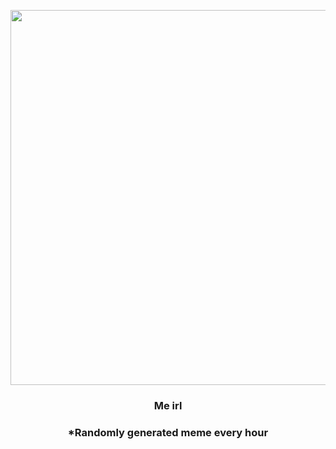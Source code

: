 <p align="center">
        <img src="https://i.imgur.com/wJlHKML.jpg" width="600" height="600">
        </p>
        <h3 align="center">Me irl</h3>
        <h3 align="center">*Randomly generated meme every hour</h3>
    